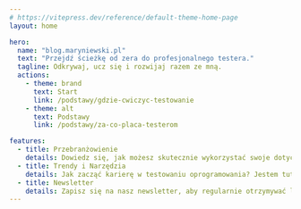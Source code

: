 ```yaml
---
# https://vitepress.dev/reference/default-theme-home-page
layout: home

hero:
  name: "blog.maryniewski.pl"
  text: "Przejdź ścieżkę od zera do profesjonalnego testera."
  tagline: Odkrywaj, ucz się i rozwijaj razem ze mną.
  actions:
    - theme: brand
      text: Start
      link: /podstawy/gdzie-cwiczyc-testowanie
    - theme: alt
      text: Podstawy
      link: /podstawy/za-co-placa-testerom

features:
  - title: Przebranżowienie
    details: Dowiedz się, jak możesz skutecznie wykorzystać swoje dotychczasowe doświadczenia i umiejętności, aby przejść do roli testera oprogramowania. Znajdziesz tu praktyczne porady i kursy.
  - title: Trendy i Narzędzia
    details: Jak zacząć karierę w testowaniu oprogramowania? Jestem tutaj, aby Ci pomóc. Porady, narzędzia i najlepsze praktyki - wszystko, co pomoże Ci stać się profesjonalnym testerem.
  - title: Newsletter
    details: Zapisz się na nasz newsletter, aby regularnie otrzymywać lekcje. Nie ryzykujesz wiele - pierwszy miesiąc (12 lekcji + 4 konsultacje) jest darmowy. Nie ma chęci współpracy? Rozstajemy się w zgodzie.
---
```


